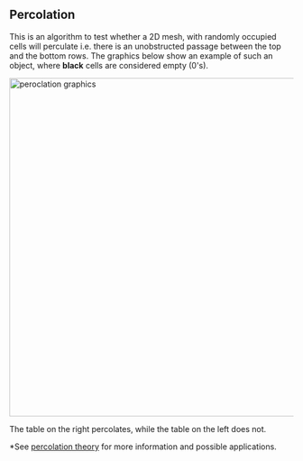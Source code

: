 ## Percolation

This is an algorithm to test whether a 2D mesh, with randomly occupied cells will perculate i.e. there is an unobstructed passage between the top and the bottom rows. The graphics below show an example of such an object, where **black** cells are considered empty (0's).

<img src="http://imgur.com/vO0TNr7" alt="peroclation graphics" width="600px">

The table on the right percolates, while the table on the left does not.




*See [percolation theory](https://en.wikipedia.org/wiki/Percolation_theory) for more information and possible applications.



